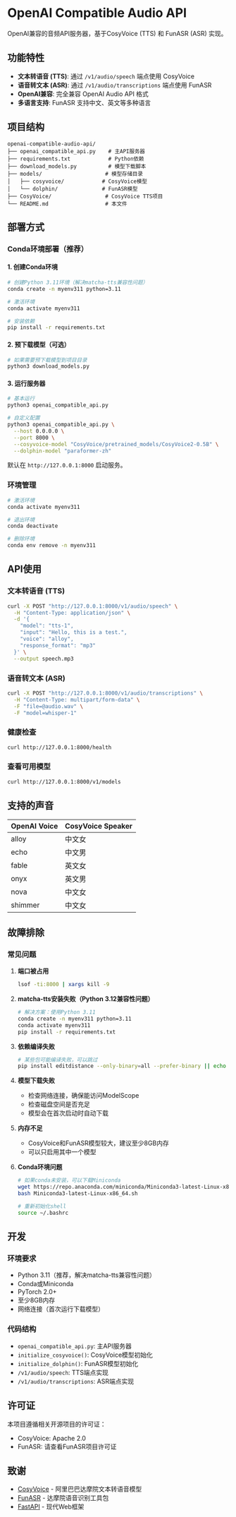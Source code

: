 # OpenAI Compatible Audio API

OpenAI兼容的音频API服务器，基于CosyVoice (TTS) 和 FunASR (ASR) 实现。

## 功能特性

- **文本转语音 (TTS)**: 通过 `/v1/audio/speech` 端点使用 CosyVoice
- **语音转文本 (ASR)**: 通过 `/v1/audio/transcriptions` 端点使用 FunASR
- **OpenAI兼容**: 完全兼容 OpenAI Audio API 格式
- **多语言支持**: FunASR 支持中文、英文等多种语言

## 项目结构

```
openai-compatible-audio-api/
├── openai_compatible_api.py    # 主API服务器
├── requirements.txt            # Python依赖
├── download_models.py          # 模型下载脚本
├── models/                    # 模型存储目录
│   ├── cosyvoice/            # CosyVoice模型
│   └── dolphin/              # FunASR模型
├── CosyVoice/                 # CosyVoice TTS项目
└── README.md                  # 本文件
```

## 部署方式

### Conda环境部署（推荐）

#### 1. 创建Conda环境

```bash
# 创建Python 3.11环境（解决matcha-tts兼容性问题）
conda create -n myenv311 python=3.11

# 激活环境
conda activate myenv311

# 安装依赖
pip install -r requirements.txt
```

#### 2. 预下载模型（可选）

```bash
# 如果需要预下载模型到项目目录
python3 download_models.py
```

#### 3. 运行服务器

```bash
# 基本运行
python3 openai_compatible_api.py

# 自定义配置
python3 openai_compatible_api.py \
  --host 0.0.0.0 \
  --port 8000 \
  --cosyvoice-model "CosyVoice/pretrained_models/CosyVoice2-0.5B" \
  --dolphin-model "paraformer-zh"
```

默认在 `http://127.0.0.1:8000` 启动服务。

### 环境管理

```bash
# 激活环境
conda activate myenv311

# 退出环境
conda deactivate

# 删除环境
conda env remove -n myenv311
```

## API使用

### 文本转语音 (TTS)

```bash
curl -X POST "http://127.0.0.1:8000/v1/audio/speech" \
  -H "Content-Type: application/json" \
  -d '{
    "model": "tts-1",
    "input": "Hello, this is a test.",
    "voice": "alloy",
    "response_format": "mp3"
  }' \
  --output speech.mp3
```

### 语音转文本 (ASR)

```bash
curl -X POST "http://127.0.0.1:8000/v1/audio/transcriptions" \
  -H "Content-Type: multipart/form-data" \
  -F "file=@audio.wav" \
  -F "model=whisper-1"
```

### 健康检查

```bash
curl http://127.0.0.1:8000/health
```

### 查看可用模型

```bash
curl http://127.0.0.1:8000/v1/models
```

## 支持的声音

| OpenAI Voice | CosyVoice Speaker |
|--------------|-------------------|
| alloy        | 中文女             |
| echo         | 中文男             |
| fable        | 英文女             |
| onyx         | 英文男             |
| nova         | 中文女             |
| shimmer      | 中文女             |

## 故障排除

### 常见问题

1. **端口被占用**
   ```bash
   lsof -ti:8000 | xargs kill -9
   ```

2. **matcha-tts安装失败（Python 3.12兼容性问题）**
   ```bash
   # 解决方案：使用Python 3.11
   conda create -n myenv311 python=3.11
   conda activate myenv311
   pip install -r requirements.txt
   ```

3. **依赖编译失败**
   ```bash
   # 某些包可能编译失败，可以跳过
   pip install editdistance --only-binary=all --prefer-binary || echo "editdistance skipped"
   ```

4. **模型下载失败**
   - 检查网络连接，确保能访问ModelScope
   - 检查磁盘空间是否充足
   - 模型会在首次启动时自动下载

5. **内存不足**
   - CosyVoice和FunASR模型较大，建议至少8GB内存
   - 可以只启用其中一个模型

6. **Conda环境问题**
   ```bash
   # 如果conda未安装，可以下载Miniconda
   wget https://repo.anaconda.com/miniconda/Miniconda3-latest-Linux-x86_64.sh
   bash Miniconda3-latest-Linux-x86_64.sh

   # 重新初始化shell
   source ~/.bashrc
   ```

## 开发

### 环境要求

- Python 3.11（推荐，解决matcha-tts兼容性问题）
- Conda或Miniconda
- PyTorch 2.0+
- 至少8GB内存
- 网络连接（首次运行下载模型）

### 代码结构

- `openai_compatible_api.py`: 主API服务器
- `initialize_cosyvoice()`: CosyVoice模型初始化
- `initialize_dolphin()`: FunASR模型初始化
- `/v1/audio/speech`: TTS端点实现
- `/v1/audio/transcriptions`: ASR端点实现

## 许可证

本项目遵循相关开源项目的许可证：
- CosyVoice: Apache 2.0
- FunASR: 请查看FunASR项目许可证

## 致谢

- [CosyVoice](https://github.com/FunAudioLLM/CosyVoice) - 阿里巴巴达摩院文本转语音模型
- [FunASR](https://github.com/modelscope/FunASR) - 达摩院语音识别工具包
- [FastAPI](https://fastapi.tiangolo.com/) - 现代Web框架